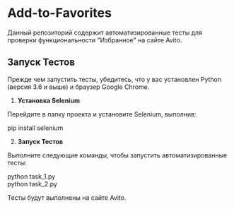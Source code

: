 # Add-to-Favorites

Данный репозиторий содержит автоматизированные тесты для проверки функциональности "Избранное" на сайте Avito.

## Запуск Тестов

Прежде чем запустить тесты, убедитесь, что у вас установлен Python (версия 3.6 и выше) и браузер Google Chrome.

1. **Установка Selenium**

Перейдите в папку проекта и установите Selenium, выполнив:

pip install selenium

2. **Запуск Тестов**

Выполните следующие команды, чтобы запустить автоматизированные тесты:

python task_1.py  
python task_2.py

Тесты будут выполнены на сайте Avito.
